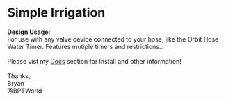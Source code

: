# Simple Irrigation
<b>Design Usage:</b><br>
For use with any valve device connected to your hose, like the Orbit Hose Water Timer. Features mutiple timers and restrictions..<br><br>
Please vist my <a href='https://github.com/bptworld/Hubitat/tree/master/Docs' target='_blank'>Docs</a> section for Install and other information!
<br><br>
Thanks,<br>
Bryan<br>
@BPTWorld
